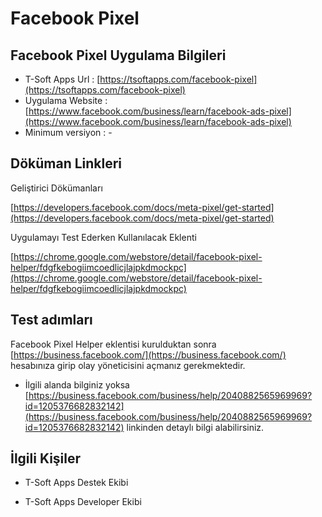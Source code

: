 # Facebook Pixel 

## Facebook Pixel Uygulama Bilgileri

- T-Soft Apps Url : [https://tsoftapps.com/facebook-pixel](https://tsoftapps.com/facebook-pixel)
- Uygulama Website : [https://www.facebook.com/business/learn/facebook-ads-pixel](https://www.facebook.com/business/learn/facebook-ads-pixel)
- Minimum versiyon : -


## Döküman Linkleri

Geliştirici Dökümanları 

[https://developers.facebook.com/docs/meta-pixel/get-started](https://developers.facebook.com/docs/meta-pixel/get-started)

Uygulamayı Test Ederken Kullanılacak Eklenti

[https://chrome.google.com/webstore/detail/facebook-pixel-helper/fdgfkebogiimcoedlicjlajpkdmockpc](https://chrome.google.com/webstore/detail/facebook-pixel-helper/fdgfkebogiimcoedlicjlajpkdmockpc)

## Test adımları

Facebook Pixel Helper eklentisi kurulduktan sonra [https://business.facebook.com/](https://business.facebook.com/)  hesabınıza girip olay yöneticisini açmanız gerekmektedir.
- İlgili alanda bilginiz yoksa [https://business.facebook.com/business/help/2040882565969969?id=1205376682832142](https://business.facebook.com/business/help/2040882565969969?id=1205376682832142) linkinden detaylı bilgi alabilirsiniz.


## İlgili Kişiler
- T-Soft Apps Destek Ekibi 

- T-Soft Apps Developer Ekibi